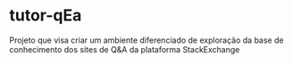 tutor-qEa
=========

Projeto que visa criar um ambiente diferenciado de exploração da base de conhecimento dos sites de Q&amp;A da plataforma StackExchange
